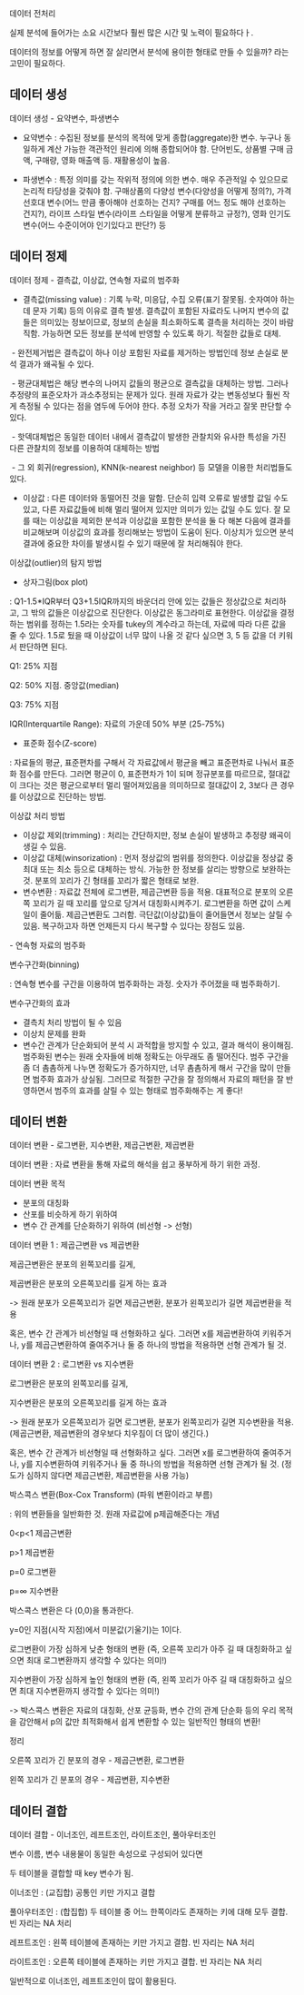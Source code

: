 데이터 전처리

실제 분석에 들어가는 소요 시간보다 훨씬 많은 시간 및 노력이 필요하다ㅏ.

데이터의 정보를 어떻게 하면 잘 살리면서 분석에 용이한 형태로 만들 수 있을까? 라는 고민이 필요하다.



## 데이터 생성

데이터 생성 - 요약변수, 파생변수

- 요약변수 : 수집된 정보를 분석의 목적에 맞게 종합(aggregate)한 변수. 누구나 동일하게 계산 가능한 객관적인 원리에 의해 종합되어야 함. 단어빈도, 상품별 구매 금액, 구매량, 영화 매출액 등. 재활용성이 높음.



- 파생변수 : 특정 의미를 갖는 작위적 정의에 의한 변수. 매우 주관적일 수 있으므로 논리적 타당성을 갖춰야 함. 구매상품의 다양성 변수(다양성을 어떻게 정의?), 가격 선호대 변수(어느 만큼 좋아해야 선호하는 건지? 구매를 어느 정도 해야 선호하는 건지?), 라이프 스타일 변수(라이프 스타일을 어떻게 분류하고 규정?), 영화 인기도 변수(어느 수준이어야 인기있다고 판단?) 등



## 데이터 정제

데이터 정제 - 결측값, 이상값, 연속형 자료의 범주화

- 결측값(missing value) : 기록 누락, 미응답, 수집 오류(표기 잘못됨. 숫자여야 하는데 문자 기록) 등의 이유로 결측 발생. 결측값이 포함된 자료라도 나머지 변수의 값들은 의미있는 정보이므로, 정보의 손실을 최소화하도록 결측을 처리하는 것이 바람직함. 가능하면 모든 정보를 분석에 반영할 수 있도록 하기. 적절한 값들로 대체.

​	- 완전제거법은 결측값이 하나 이상 포함된 자료를 제거하는 방법인데 정보 손실로 분석 결과가 왜곡될 수 있다.

​	- 평균대체법은 해당 변수의 나머지 값들의 평균으로 결측값을 대체하는 방법. 그러나 추정량의 표준오차가 과소추정되는 문제가 있다. 원래 자료가 갖는 변동성보다 훨씬 작게 측정될 수 있다는 점을 염두에 두어야 한다. 추정 오차가 작을 거라고 잘못 판단할 수 있다.

​	- 핫덱대체법은 동일한 데이터 내에서 결측값이 발생한 관찰치와 유사한 특성을 가진 다른 관찰치의 정보를 이용하여 대체하는 방법

​	- 그 외 회귀(regression), KNN(k-nearest neighbor) 등 모델을 이용한 처리법들도 있다.



- 이상값 : 다른 데이터와 동떨어진 것을 말함. 단순히 입력 오류로 발생할 값일 수도 있고, 다른 자료값들에 비해 멀리 떨어져 있지만 의미가 있는 값일 수도 있다. 잘 모를 때는 이상값을 제외한 분석과 이상값을 포함한 분석을 둘 다 해본 다음에 결과를 비교해보며 이상값의 효과를 정리해보는 방법이 도움이 된다. 이상치가 있으면 분석 결과에 중요한 차이를 발생시킬 수 있기 때문에 잘 처리해줘야 한다.



이상값(outlier)의 탐지 방법

- 상자그림(box plot)

: Q1-1.5*IQR부터 Q3+1.5IQR까지의 바운더리 안에 있는 값들은 정상값으로 처리하고, 그 밖의 값들은 이상값으로 진단한다. 이상값은 동그라미로 표현한다. 이상값을 결정하는 범위를 정하는 1.5라는 숫자를 tukey의 계수라고 하는데, 자료에 따라 다른 값을 줄 수 있다. 1.5로 뒀을 때 이상값이 너무 많이 나올 것 같다 싶으면 3, 5 등 값을 더 키워서 판단하면 된다.



Q1: 25% 지점

Q2: 50% 지점. 중앙값(median)

Q3: 75% 지점

IQR(Interquartile Range): 자료의 가운데 50% 부분 (25-75%)



- 표준화 점수(Z-score)

: 자료들의 평균, 표준편차를 구해서 각 자료값에서 평균을 빼고 표준편차로 나눠서 표준화 점수를 만든다. 그러면 평균이 0, 표준편차가 1이 되며 정규분포를 따르므로, 절대값이 크다는 것은 평균으로부터 멀리 떨어져있음을 의미하므로 절대값이 2, 3보다 큰 경우를 이상값으로 진단하는 방법.



이상값 처리 방법

- 이상값 제외(trimming) : 처리는 간단하지만, 정보 손실이 발생하고 추정량 왜곡이 생길 수 있음.
- 이상값 대체(winsorization) : 먼저 정상값의 범위를 정의한다. 이상값을 정상값 중 최대 또는 최소 등으로 대체하는 방식. 가능한 한 정보를 살리는 방향으로 보완하는 것. 분포의 꼬리가 긴 형태를 꼬리가 짧은 형태로 보완.
- 변수변환 : 자료값 전체에 로그변환, 제곱근변환 등을 적용. 대표적으로 분포의 오른쪽 꼬리가 길 때 꼬리를 앞으로 당겨서 대칭화시켜주기. 로그변환을 하면 값이 스케일이 줄어듦. 제곱근변환도 그러함. 극단값(이상값)들이 줄어들면서 정보는 살릴 수 있음. 복구하고자 하면 언제든지 다시 복구할 수 있다는 장점도 있음.



\- 연속형 자료의 범주화

변수구간화(binning)

: 연속형 변수를 구간을 이용하여 범주화하는 과정. 숫자가 주어졌을 때 범주화하기.



변수구간화의 효과

- 결측치 처리 방법이 될 수 있음
- 이상치 문제를 완화
- 변수간 관계가 단순화되어 분석 시 과적합을 방지할 수 있고, 결과 해석이 용이해짐. 범주화된 변수는 원래 숫자들에 비해 정확도는 아무래도 좀 떨어진다. 범주 구간을 좀 더 촘촘하게 나누면 정확도가 증가하지만, 너무 촘촘하게 해서 구간을 많이 만들면 범주화 효과가 상실됨. 그러므로 적절한 구간을 잘 정의해서 자료의 패턴을 잘 반영하면서 범주의 효과를 살릴 수 있는 형태로 범주화해주는 게 좋다!



## 데이터 변환

데이터 변환 - 로그변환, 지수변환, 제곱근변환, 제곱변환

데이터 변환 : 자료 변환을 통해 자료의 해석을 쉽고 풍부하게 하기 위한 과정.



데이터 변환 목적

- 분포의 대칭화
- 산포를 비슷하게 하기 위하여
- 변수 간 관계를 단순화하기 위하여 (비선형 -> 선형)



데이터 변환 1 : 제곱근변환 vs 제곱변환

제곱근변환은 분포의 왼쪽꼬리를 길게,

제곱변환은 분포의 오른쪽꼬리를 길게 하는 효과

-> 원래 분포가 오른쪽꼬리가 길면 제곱근변환, 분포가 왼쪽꼬리가 길면 제곱변환을 적용

혹은, 변수 간 관계가 비선형일 때 선형화하고 싶다. 그러면 x를 제곱변환하여 키워주거나, y를 제곱근변환하여 줄여주거나 둘 중 하나의 방법을 적용하면 선형 관계가 될 것.



데이터 변환 2 : 로그변환 vs 지수변환

로그변환은 분포의 왼쪽꼬리를 길게,

지수변환은 분포의 오른쪽꼬리를 길게 하는 효과

-> 원래 분포가 오른쪽꼬리가 길면 로그변환, 분포가 왼쪽꼬리가 길면 지수변환을 적용. (제곱근변환, 제곱변환의 경우보다 치우침이 더 많이 생긴다.)

혹은, 변수 간 관계가 비선형일 때 선형화하고 싶다. 그러면 x를 로그변환하여 줄여주거나, y를 지수변환하여 키워주거나 둘 중 하나의 방법을 적용하면 선형 관계가 될 것. (정도가 심하지 않다면 제곱근변환, 제곱변환을 사용 가능)



박스콕스 변환(Box-Cox Transform) (파워 변환이라고 부름)

: 위의 변환들을 일반화한 것. 원래 자료값에 p제곱해준다는 개념

0<p<1	제곱근변환

p>1		제곱변환

p=0		로그변환

p=∞		지수변환

박스콕스 변환은 다 (0,0)을 통과한다.

y=0인 지점(시작 지점)에서 미분값(기울기)는 1이다.

로그변환이 가장 심하게 낮춘 형태의 변환 (즉, 오른쪽 꼬리가 아주 길 때 대칭화하고 싶으면 최대 로그변환까지 생각할 수 있다는 의미!)

지수변환이 가장 심하게 높인 형태의 변환 (즉, 왼쪽 꼬리가 아주 길 때 대칭화하고 싶으면 최대 지수변환까지 생각할 수 있다는 의미!)

-> 박스콕스 변환은 자료의 대칭화, 산포 균등화, 변수 간의 관계 단순화 등의 우리 목적을 감안해서 p의 값만 최적화해서 쉽게 변환할 수 있는 일반적인 형태의 변환!



정리

오른쪽 꼬리가 긴 분포의 경우 - 제곱근변환, 로그변환

왼쪽 꼬리가 긴 분포의 경우 - 제곱변환, 지수변환



## 데이터 결합

데이터 결합 - 이너조인, 레프트조인, 라이트조인, 풀아우터조인



변수 이름, 변수 내용물이 동일한 속성으로 구성되어 있다면

두 테이블을 결합할 때 key 변수가 됨.



이너조인 : (교집합) 공통인 키만 가지고 결합

풀아우터조인 : (합집합) 두 테이블 중 어느 한쪽이라도 존재하는 키에 대해 모두 결합. 빈 자리는 NA 처리

레프트조인 : 왼쪽 테이블에 존재하는 키만 가지고 결합. 빈 자리는 NA 처리

라이트조인 : 오른쪽 테이블에 존재하는 키만 가지고 결합. 빈 자리는 NA 처리



일반적으로 이너조인, 레프트조인이 많이 활용된다.
